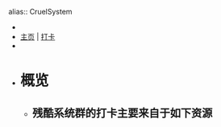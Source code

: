 alias:: CruelSystem

-
- [主页](https://github.com/evilwarlock/CruelSystem) | [打卡](https://docs.google.com/spreadsheets/d/1nMZDlD4Pcyvt5mbi7CuMX76CgRYwnVSP06V7pBA-oEo/edit#gid=330913005)
-
- # 概览
	- 残酷系统群的打卡主要来自于如下资源
		-